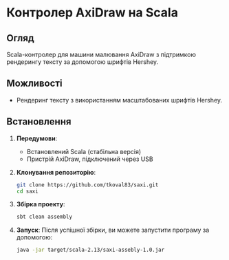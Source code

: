 # Контролер AxiDraw на Scala

## Огляд

Scala-контролер для машини малювання AxiDraw з підтримкою рендерингу тексту за допомогою шрифтів Hershey.

## Можливості

- Рендеринг тексту з використанням масштабованих шрифтів Hershey.

## Встановлення

1. **Передумови**:
    - Встановлений Scala (стабільна версія)
    - Пристрій AxiDraw, підключений через USB

2. **Клонування репозиторію**:
   ```bash
   git clone https://github.com/tkoval83/saxi.git
   cd saxi
   ```

3. **Збірка проекту**:
   ```bash
   sbt clean assembly
   ```

4. **Запуск**:
   Після успішної збірки, ви можете запустити програму за допомогою:
   ```bash
   java -jar target/scala-2.13/saxi-assebly-1.0.jar
   ```
